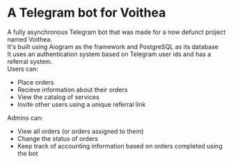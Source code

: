 # A Telegram bot for Voithea 
A fully asynchronous Telegram bot that was made for a now defunct project named Voithea. <br />
It's built using Aiogram as the framework and PostgreSQL as its database<br />
It uses an authentication system based on Telegram user ids and has a referral system. <br />
Users can:
- Place orders
- Recieve information about their orders
- View the catalog of services
- Invite other users using a unique referral link

Admins can:
- View all orders (or orders assigned to them)
- Change the status of orders
- Keep track of accounting information based on orders completed using the bot
  
